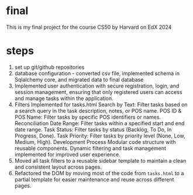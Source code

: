 # final
This is my final project for the course CS50 by Harvard on EdX 2024 

# steps
1. set up git/github repositories
2. database configuration - converted csv file, implemented schema in Sqlalchemy core, and migrated data to final database
3. Implemented user authentication with secure registration, login, and session management, ensuring that only registered users can access and manage tasks within the application.
4. Filters Implemented for tasks.html
        Search by Text: Filter tasks based on a search query in the task description, notes, or POS name.
        POS ID & POS Name: Filter tasks by specific POS identifiers or names.
        Reconciliation Date Range: Filter tasks within a specified start and end date range.
        Task Status: Filter tasks by status (Backlog, To Do, In Progress, Done).
        Task Priority: Filter tasks by priority level (None, Low, Medium, High).
    Development Process
        Modular code structure with reusable components.
        Dynamic filtering and task management implemented for improved user experience.
5. Moved all task filters to a reusable sidebar template to maintain a clean and consistent layout across pages.
6. Refactored the DOM by moving most of the code from `tasks.html` to a partial template for easier maintenance and reuse across different pages.